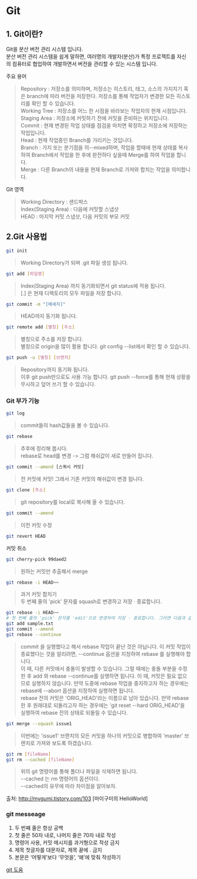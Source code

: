 
# Git

## 1. Git이란?

Git을 분산 버전 관리 시스템 입니다.<br>
분산 버전 관리 시스템을 쉽게 말하면, 여러명의 개발자(분산)가 특정 프로젝트를 자신의 컴퓨터로 협업하여 개발하면서 버전을 관리할 수 있는 시스템 입니다.<br>

주요 용어
> Repository : 저장소를 의미하며, 저장소는 히스토리, 태그, 소스의 가지치기 혹은 branch에 따라 버전을 저장한다. 저장소를 통해 작업자가 변경한 모든 히스토리를 확인 할 수 있습니다.<br>
> Working Tree : 저장소를 어느 한 시점을 바라보는 작업자의 현재 시점입니다.<br>
> Staging Area : 저장소에 커밋하기 전에 커밋을 준비하는 위치입니다.<br>
> Commit : 현재 변경된 작업 상태를 점검을 마치면 확정하고 저장소에 저장하는 작업입니다.<br>
> Head : 현재 작업중인 Branch를 가리키는 것입니다.<br>
> Branch : 가지 또는 분기점을 의--mixed하며, 작업을 할때에 현재 상태를 복사하여 Branch에서 작업을 한 후에 완전하다 싶을때 Merge를 하여 작업을 합니다.<br>
> Merge : 다른 Branch의 내용을 현재 Branch로 가져와 합치는 작업을 의미합니다.<br>

Git 영역
> Working Directory : 샌드박스<br>
> Index(Staging Area) : 다음에 커밋할 스냅샷<br>
> HEAD : 마지막 커밋 스냅샷, 다음 커밋의 부모 커밋

## 2.Git 사용법
```bash
git init 
```
> Working Directory가 되며 .git 파일 생성 됩니다.

```bash
git add [파일명]
```
> Index(Staging Area) 까지 동기화되면서 git status에 적용 됩니다.<br>
> [.] 은 현재 디렉토리의 모두 파일을 저장 합니다.<br>

```bash
git commit -m "[메세지]"
```
> HEAD까지 동기화 됩니다.

```bash
git remote add [별칭] [주소]
```
> 별칭으로 주소를 저장 합니다.<br>
> 별칭으로 origin을 많이 활용 합니다.
> git config --list에서 확인 할 수 있습니다.

```bash
git push -u [별칭] [브랜치]
```
> Repository까지 동기화 됩니다.<br>
> 이후 git push만으로도 사용 가능 합니다.
> git push --force를 통해 현재 상황을 무시하고 덮어 쓰기 할 수 있습니다.

### Git 부가 기능
```bash
git log
```
> commit들의 hash값들을 볼 수 있습니다.

```bash
git rebase
```
> 추후에 정리해 봅시다.<br>
> rebase로 head를 변경 -> 그럼 해쉬값이 새로 만들어 집니다.
```bash
git commit --amend [스쿼시 커밋]
```
> 전 커밋에 커밋! 그래서 기존 커밋의 해쉬값이 변경 됩니다.

```bash
git clone [주소]
```
> git repository를 local로 복사해 올 수 있습니다.

```bash
git commit --amend
```
> 이전 커밋 수정<br>

```bash
git revert HEAD
```
커밋 취소

```bash
git cherry-pick 99daed2
```
> 원하는 커밋만 추출해서 merge<br>

```bash
git rebase -i HEAD~~
```
> 과거 커밋 합치기<br>
> 두 번째 줄의 'pick' 문자를 squash로 변경하고 저장 · 종료합니다.<br>

```bash
git rebase -i HEAD~~
# 첫 번째 줄의 'pick' 문자를 'edit'으로 변경하여 저장 · 종료합니다. 그러면 다음과 같은 출력 되고 수정할 커밋이 체크아웃된 상태가 됩니다.<br>
git add sample.txt
git commit --amend
git rebase --continue
```
> commit 을 실행했다고 해서 rebase 작업이 끝난 것은 아닙니다. 이 커밋 작업이 종료했다는 것을 알리려면, --continue 옵션을 지정하여 rebase 를 실행해야 합니다.<br>
> 이 때, 다른 커밋에서 충돌이 발생할 수 있습니다. 그럴 때에는 충돌 부분을 수정한 후 add 와 rebase --continue를 실행하면 됩니다. 이 때, 커밋은 필요 없으므로 실행하지 않습니다. 만약 도중에 rebase 작업을 중지하고자 하는 경우에는 rebase에 --abort 옵션을 지정하여 실행하면 됩니다. <br>
> rebase 전의 커밋은 'ORIG_HEAD'라는 이름으로 남아 있습니다. 만약 rebase 한 후 원래대로 되돌리고자 하는 경우에는 'git reset --hard ORIG_HEAD'을 실행하여 rebase 전의 상태로 되돌릴 수 있습니다.<br>

```bash
git merge --squash issue1
```
> 이번에는 'issue1' 브랜치의 모든 커밋을 하나의 커밋으로 병합하여 'master' 브랜치로 가져와 보도록 하겠습니다.<br>

```bash
git rm [fileName]
git rm --cached [fileName]
```
> 위의 git 명령어를 통해 폴더나 파일을 삭제하면 됩니다.<br>
> --cached 는 rm 명령어의 옵션이다.<br>
> --cached의 유무에 따라 차이점을 알아보자.<br>



출처: http://mygumi.tistory.com/103 [마이구미의 HelloWorld]<br>

### git messeage
1. 두 번째 줄은 항상 공백
2. 첫 줄은 50자 내로, 나머지 줄은 70자 내로 작성
3. 명령어 사용, 커밋 메시지를 과거형으로 작성 금지
4. 제목 첫글자를 대문자로, 제목 끝에 . 금지
5. 본문은 ‘어떻게’보다 ‘무엇을’, ‘왜’에 맞춰 작성하기

[git 도움](https://github.com/k88hudson/git-flight-rules/blob/master/README_kr.md#%EB%AA%A8%EB%93%A0-%EC%84%9C%EB%B8%8C%EB%AA%A8%EB%93%88%EC%9D%84-%ED%81%B4%EB%A1%A0%ED%95%98%EA%B8%B0)
